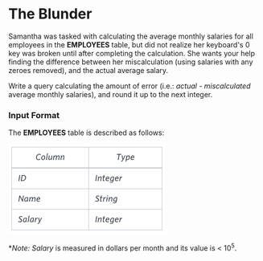 ﻿# The Blunder
Samantha was tasked with calculating the average monthly salaries for all employees in the **EMPLOYEES** table, but did not realize her keyboard's 0 key was broken until after completing the calculation. She wants your help finding the difference between her miscalculation (using salaries with any zeroes removed), and the actual average salary.

Write a query calculating the amount of error (i.e.: *actual - miscalculated* average monthly salaries), and round it up to the next integer.
### Input Format
The **EMPLOYEES** table is described as follows:

![EMPLOYEES Table](employees.png)

**Note:* *Salary* is measured in dollars per month and its value is < 10<sup>5</sup>.